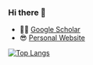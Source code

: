 ### Hi there 👋

- 👨‍💻 [Google Scholar](https://scholar.google.com/citations?user=pOpgtRgAAAAJ)
- 😎 [Personal Website](http://pdaicode.github.io) 

[![Top Langs](https://github-readme-stats.vercel.app/api/top-langs/?username=pdaicode)](https://github.com/anuraghazra/github-readme-stats)
<!--
**pdaicode/pdaicode** is a ✨ _special_ ✨ repository because its `README.md` (this file) appears on your GitHub profile.

Here are some ideas to get you started:

- 🔭 I’m currently working on ...
- 🌱 I’m currently learning ...
- 👯 I’m looking to collaborate on ...
- 🤔 I’m looking for help with ...
- 💬 Ask me about ...
- 📫 How to reach me: ...
- 😄 Pronouns: ...
- ⚡ Fun fact: ...
-->
